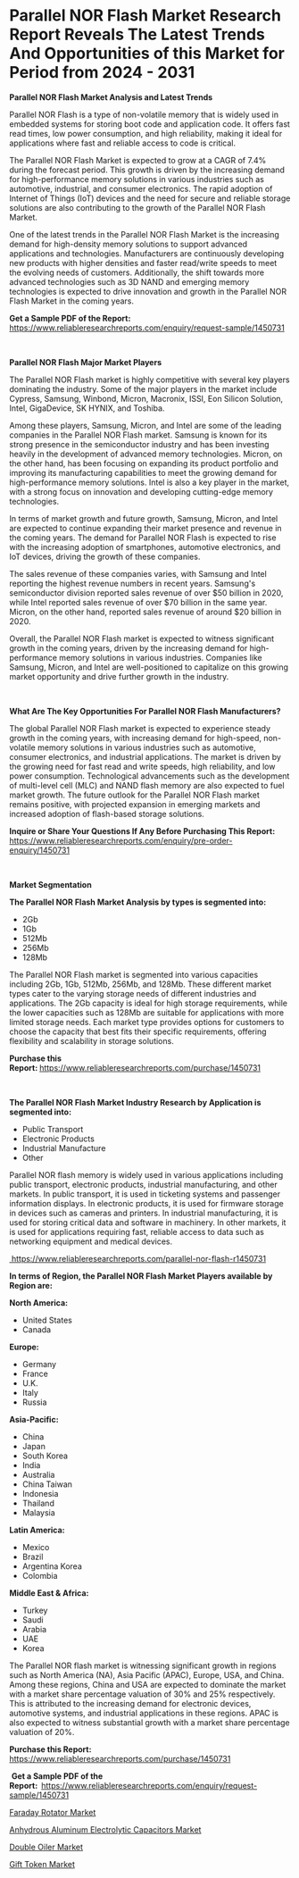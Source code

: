 <p><h1>Parallel NOR Flash Market Research Report Reveals The Latest Trends And Opportunities of this Market for Period from 2024 - 2031</h1></p><p><strong>Parallel NOR Flash Market Analysis and Latest Trends</strong></p>
<p><p>Parallel NOR Flash is a type of non-volatile memory that is widely used in embedded systems for storing boot code and application code. It offers fast read times, low power consumption, and high reliability, making it ideal for applications where fast and reliable access to code is critical.</p><p>The Parallel NOR Flash Market is expected to grow at a CAGR of 7.4% during the forecast period. This growth is driven by the increasing demand for high-performance memory solutions in various industries such as automotive, industrial, and consumer electronics. The rapid adoption of Internet of Things (IoT) devices and the need for secure and reliable storage solutions are also contributing to the growth of the Parallel NOR Flash Market.</p><p>One of the latest trends in the Parallel NOR Flash Market is the increasing demand for high-density memory solutions to support advanced applications and technologies. Manufacturers are continuously developing new products with higher densities and faster read/write speeds to meet the evolving needs of customers. Additionally, the shift towards more advanced technologies such as 3D NAND and emerging memory technologies is expected to drive innovation and growth in the Parallel NOR Flash Market in the coming years.</p></p>
<p><strong>Get a Sample PDF of the Report:&nbsp;</strong> <a href="https://www.reliableresearchreports.com/enquiry/request-sample/1450731">https://www.reliableresearchreports.com/enquiry/request-sample/1450731</a></p>
<p>&nbsp;</p>
<p><strong>Parallel NOR Flash Major Market Players</strong></p>
<p><p>The Parallel NOR Flash market is highly competitive with several key players dominating the industry. Some of the major players in the market include Cypress, Samsung, Winbond, Micron, Macronix, ISSI, Eon Silicon Solution, Intel, GigaDevice, SK HYNIX, and Toshiba.</p><p>Among these players, Samsung, Micron, and Intel are some of the leading companies in the Parallel NOR Flash market. Samsung is known for its strong presence in the semiconductor industry and has been investing heavily in the development of advanced memory technologies. Micron, on the other hand, has been focusing on expanding its product portfolio and improving its manufacturing capabilities to meet the growing demand for high-performance memory solutions. Intel is also a key player in the market, with a strong focus on innovation and developing cutting-edge memory technologies.</p><p>In terms of market growth and future growth, Samsung, Micron, and Intel are expected to continue expanding their market presence and revenue in the coming years. The demand for Parallel NOR Flash is expected to rise with the increasing adoption of smartphones, automotive electronics, and IoT devices, driving the growth of these companies.</p><p>The sales revenue of these companies varies, with Samsung and Intel reporting the highest revenue numbers in recent years. Samsung's semiconductor division reported sales revenue of over $50 billion in 2020, while Intel reported sales revenue of over $70 billion in the same year. Micron, on the other hand, reported sales revenue of around $20 billion in 2020.</p><p>Overall, the Parallel NOR Flash market is expected to witness significant growth in the coming years, driven by the increasing demand for high-performance memory solutions in various industries. Companies like Samsung, Micron, and Intel are well-positioned to capitalize on this growing market opportunity and drive further growth in the industry.</p></p>
<p>&nbsp;</p>
<p><strong>What Are The Key Opportunities For Parallel NOR Flash Manufacturers?</strong></p>
<p><p>The global Parallel NOR Flash market is expected to experience steady growth in the coming years, with increasing demand for high-speed, non-volatile memory solutions in various industries such as automotive, consumer electronics, and industrial applications. The market is driven by the growing need for fast read and write speeds, high reliability, and low power consumption. Technological advancements such as the development of multi-level cell (MLC) and NAND flash memory are also expected to fuel market growth. The future outlook for the Parallel NOR Flash market remains positive, with projected expansion in emerging markets and increased adoption of flash-based storage solutions.</p></p>
<p><strong>Inquire or Share Your Questions If Any Before Purchasing This Report:</strong> <a href="https://www.reliableresearchreports.com/enquiry/pre-order-enquiry/1450731">https://www.reliableresearchreports.com/enquiry/pre-order-enquiry/1450731</a></p>
<p>&nbsp;</p>
<p><strong>Market Segmentation</strong></p>
<p><strong>The Parallel NOR Flash Market Analysis by types is segmented into:</strong></p>
<p><ul><li>2Gb</li><li>1Gb</li><li>512Mb</li><li>256Mb</li><li>128Mb</li></ul></p>
<p><p>The Parallel NOR Flash market is segmented into various capacities including 2Gb, 1Gb, 512Mb, 256Mb, and 128Mb. These different market types cater to the varying storage needs of different industries and applications. The 2Gb capacity is ideal for high storage requirements, while the lower capacities such as 128Mb are suitable for applications with more limited storage needs. Each market type provides options for customers to choose the capacity that best fits their specific requirements, offering flexibility and scalability in storage solutions.</p></p>
<p><strong>Purchase this Report:&nbsp;</strong><a href="https://www.reliableresearchreports.com/purchase/1450731">https://www.reliableresearchreports.com/purchase/1450731</a></p>
<p>&nbsp;</p>
<p><strong>The Parallel NOR Flash Market Industry Research by Application is segmented into:</strong></p>
<p><ul><li>Public Transport</li><li>Electronic Products</li><li>Industrial Manufacture</li><li>Other</li></ul></p>
<p><p>Parallel NOR flash memory is widely used in various applications including public transport, electronic products, industrial manufacturing, and other markets. In public transport, it is used in ticketing systems and passenger information displays. In electronic products, it is used for firmware storage in devices such as cameras and printers. In industrial manufacturing, it is used for storing critical data and software in machinery. In other markets, it is used for applications requiring fast, reliable access to data such as networking equipment and medical devices.</p></p>
<p><a href="https://www.reliableresearchreports.com/parallel-nor-flash-r1450731">&nbsp;https://www.reliableresearchreports.com/parallel-nor-flash-r1450731</a></p>
<p><strong>In terms of Region, the Parallel NOR Flash Market Players available by Region are:</strong></p>
<p>
    <p> <strong> North America: </strong>
        <ul>
            <li>United States</li>
            <li>Canada</li>
        </ul>
        </p> 
    <p> <strong> Europe: </strong>
        <ul>
            <li>Germany</li>
            <li>France</li>
            <li>U.K.</li>
            <li>Italy</li>
            <li>Russia</li>
        </ul>
        </p> 
    <p> <strong> Asia-Pacific: </strong>
        <ul>
            <li>China</li>
            <li>Japan</li>
            <li>South Korea</li>
            <li>India</li>
            <li>Australia</li>
            <li>China Taiwan</li>
            <li>Indonesia</li>
            <li>Thailand</li>
            <li>Malaysia</li>
        </ul>
        </p> 
    <p> <strong> Latin America: </strong>
        <ul>
            <li>Mexico</li>
            <li>Brazil</li>
            <li>Argentina Korea</li>
            <li>Colombia</li>
        </ul>
        </p> 
    <p> <strong> Middle East & Africa: </strong>
        <ul>
            <li>Turkey</li>
            <li>Saudi</li>
            <li>Arabia</li>
            <li>UAE</li>
            <li>Korea</li>
        </ul>
    </p>
    </p>
<p><p>The Parallel NOR flash market is witnessing significant growth in regions such as North America (NA), Asia Pacific (APAC), Europe, USA, and China. Among these regions, China and USA are expected to dominate the market with a market share percentage valuation of 30% and 25% respectively. This is attributed to the increasing demand for electronic devices, automotive systems, and industrial applications in these regions. APAC is also expected to witness substantial growth with a market share percentage valuation of 20%.</p></p>
<p><strong>Purchase this Report: </strong><a href="https://www.reliableresearchreports.com/purchase/1450731">https://www.reliableresearchreports.com/purchase/1450731</a></p>
<p>&nbsp;<strong>Get a Sample PDF of the Report:&nbsp;&nbsp;</strong><a href="https://www.reliableresearchreports.com/enquiry/request-sample/1450731">https://www.reliableresearchreports.com/enquiry/request-sample/1450731</a></p>
<p><strong></strong></p>
<p><p><a href="https://medium.com/@liam.mcgrath5645/global-faraday-rotator-market-opportunities-and-forecast-for-period-from-2024-to-2031-ab58ac02731a">Faraday Rotator Market</a></p><p><a href="https://medium.com/@samantha.welch56767/anhydrous-aluminum-electrolytic-capacitors-market-industry-trends-and-forecast-for-period-from-222362965dfc">Anhydrous Aluminum Electrolytic Capacitors Market</a></p><p><a href="https://github.com/michealerrygz/Market-Research-Report-List-1/blob/main/double-oiler-market.md">Double Oiler Market</a></p><p><a href="https://github.com/abigailsutherland7889/Market-Research-Report-List-1/blob/main/gift-token-market.md">Gift Token Market</a></p></p>